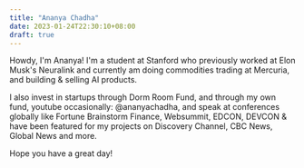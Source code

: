 ```yaml
---
title: "Ananya Chadha"
date: 2023-01-24T22:30:10+08:00
draft: true
---
```


Howdy,
I'm Ananya!
I'm a student at Stanford who previously worked at Elon Musk's Neuralink and currently am doing commodities trading at Mercuria, and building & selling AI products.

I also invest in startups through Dorm Room Fund, and through my own fund, youtube occasionally: @ananyachadha, and speak at conferences globally like Fortune Brainstorm Finance, Websummit, EDCON, DEVCON & have been featured for my projects on Discovery Channel, CBC News, Global News and more. 

Hope you have a great day!
